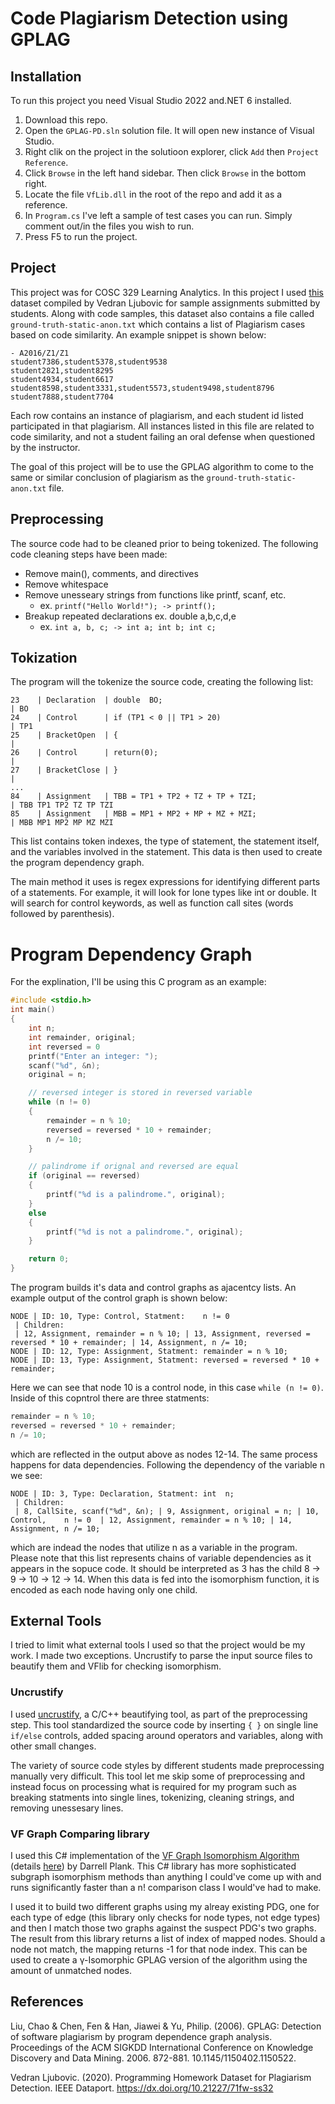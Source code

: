 # Code Plagiarism Detection using GPLAG 

## Installation
To run this project you need Visual Studio 2022 and.NET 6 installed.

1. Download this repo.
2. Open the `GPLAG-PD.sln` solution file. It will open new instance of Visual Studio.
3. Right clik on the project in the solutioon explorer, click `Add` then `Project Reference`.
5. Click `Browse` in the left hand sidebar. Then click `Browse` in the bottom right.
6. Locate the file `VfLib.dll` in the root of the repo and add it as a reference.
7. In `Program.cs` I've left a sample of test cases you can run. Simply comment out/in the files you wish to run.
8. Press F5 to run the project.

## Project

This project was for COSC 329 Learning Analytics. In this project I used [this](https://ieee-dataport.org/open-access/programming-homework-dataset-plagiarism-detection) dataset compiled by Vedran Ljubovic for sample assignments submitted by students. Along with code samples, this dataset also contains a file called `ground-truth-static-anon.txt` which contains a list of Plagiarism cases based on code similarity. An example snippet is shown below:

```
- A2016/Z1/Z1
student7386,student5378,student9538
student2821,student8295
student4934,student6617
student8598,student3331,student5573,student9498,student8796
student7888,student7704
```

Each row contains an instance of plagiarism, and each student id listed participated in that plagiarism. All instances listed in this file are related to code similarity, and not a student failing an oral defense when questioned by the instructor.

The goal of this project will be to use the GPLAG algorithm to come to the same or similar conclusion of plagiarism as the `ground-truth-static-anon.txt` file.

## Preprocessing
The source code had to be cleaned prior to being tokenized. The following code cleaning steps have been made:

- Remove main(), comments, and directives
- Remove whitespace
- Remove unesseary strings from functions like printf, scanf, etc.
    - ex. `printf("Hello World!"); -> printf();`
- Breakup repeated declarations ex. double a,b,c,d,e
    - ex. `int a, b, c; -> int a; int b; int c;`

## Tokization
The program will the tokenize the source code, creating the following list:

```
23    | Declaration  | double  BO;                                        | BO
24    | Control      | if (TP1 < 0 || TP1 > 20)                           | TP1
25    | BracketOpen  | {                                                  |
26    | Control      | return(0);                                         |
27    | BracketClose | }                                                  |
...
84    | Assignment   | TBB = TP1 + TP2 + TZ + TP + TZI;                   | TBB TP1 TP2 TZ TP TZI
85    | Assignment   | MBB = MP1 + MP2 + MP + MZ + MZI;                   | MBB MP1 MP2 MP MZ MZI
```

This list contains token indexes, the type of statement, the statement itself, and the variables involved in the statement. This data is then used to create the program dependency graph.

The main method it uses is regex expressions for identifying different parts of a statements. For example, it will look for lone types like int or double. It will search for control keywords, as well as function call sites (words followed by parenthesis).


# Program Dependency Graph
For the explination, I'll be using this C program as an example:
```c
#include <stdio.h>
int main()
{
    int n;
    int remainder, original;
    int reversed = 0
    printf("Enter an integer: ");
    scanf("%d", &n);
    original = n;

    // reversed integer is stored in reversed variable
    while (n != 0)
    {
        remainder = n % 10;
        reversed = reversed * 10 + remainder;
        n /= 10;
    }

    // palindrome if orignal and reversed are equal
    if (original == reversed)
    {
        printf("%d is a palindrome.", original);
    }
    else
    {
        printf("%d is not a palindrome.", original);
    }

    return 0;
}
```

The program builds it's data and control graphs as ajacentcy lists. An example output of the control graph is shown below:

```
NODE | ID: 10, Type: Control, Statment:    n != 0
 | Children:
 | 12, Assignment, remainder = n % 10; | 13, Assignment, reversed = reversed * 10 + remainder; | 14, Assignment, n /= 10;
NODE | ID: 12, Type: Assignment, Statment: remainder = n % 10;
NODE | ID: 13, Type: Assignment, Statment: reversed = reversed * 10 + remainder;
```
Here we can see that node 10 is a control node, in this case `while (n != 0)`. Inside of this copntrol there are three statments:
```c
remainder = n % 10;
reversed = reversed * 10 + remainder;
n /= 10;
```

which are reflected in the output above as nodes 12-14. The same process happens for data dependencies. Following the dependency of the variable n we see:

```
NODE | ID: 3, Type: Declaration, Statment: int  n;
 | Children:
 | 8, CallSite, scanf("%d", &n); | 9, Assignment, original = n; | 10, Control,    n != 0  | 12, Assignment, remainder = n % 10; | 14, Assignment, n /= 10;
```
which are indead the nodes that utilize n as a variable in the program. Please note that this list represents chains of variable dependencies as it appears in the sopuce code. It should be interpreted as 3 has the child 8 -> 9 -> 10 -> 12 -> 14. When this data is fed into the isomorphism function, it is encoded as each node having only one child.

## External Tools

I tried to limit what external tools I used so that the project would be my work. I made two exceptions. Uncrustify to parse the input source files to beautify them and VFlib for checking isomorphism. 

### Uncrustify
I used [uncrustify](https://github.com/uncrustify/uncrustify), a C/C++ beautifying tool, as part of the preprocessing step. This tool standardized the source code by inserting `{ }` on single line `if/else` controls, added spacing around operators and variables, along with other small changes. 

The variety of source code styles by different students made preprocessing manually very difficult. This tool let me skip some of preprocessing and instead focus on processing what is required for my program such as breaking statments into single lines, tokenizing, cleaning strings, and removing unessesary lines.

### VF Graph Comparing library
I used this C# implementation of the [VF Graph Isomorphism Algorithm](https://github.com/darrellp/GraphIsomorphism) (details [here](https://www.codeproject.com/Articles/23144/A-C-Implementation-of-the-VF-Graph-Isomorphism-Alg)) by Darrell Plank. This C# library has more sophisticated subgraph isomorphism methods than anything I could've come up with and runs significantly faster than a n! comparison class I would've had to make. 

I used it to build two different graphs using my alreay existing PDG, one for each type of edge (this library only checks for node types, not edge types) and then I match those two graphs against the suspect PDG's two graphs. The result from this library returns a list of index of mapped nodes. Should a node not match, the mapping returns -1 for that node index. This can be used to create a &#947;-Isomorphic GPLAG version of the algorithm using the amount of unmatched nodes.

## References
Liu, Chao & Chen, Fen & Han, Jiawei & Yu, Philip. (2006). GPLAG: Detection of software plagiarism by program dependence graph analysis. Proceedings of the ACM SIGKDD International Conference on Knowledge Discovery and Data Mining. 2006. 872-881. 10.1145/1150402.1150522.

Vedran Ljubovic. (2020). Programming Homework Dataset for Plagiarism Detection. IEEE Dataport. https://dx.doi.org/10.21227/71fw-ss32